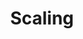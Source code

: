 ---
title: "Scaling"

categories: ['']

tags: ['Scaling']

arabic: ['التحجيم', 'القياس']

publishers: ['معجم مصطلحات التعلم الآلي والتعلم العميق وعلم البيانات']

types: "word"

slug: ""
---